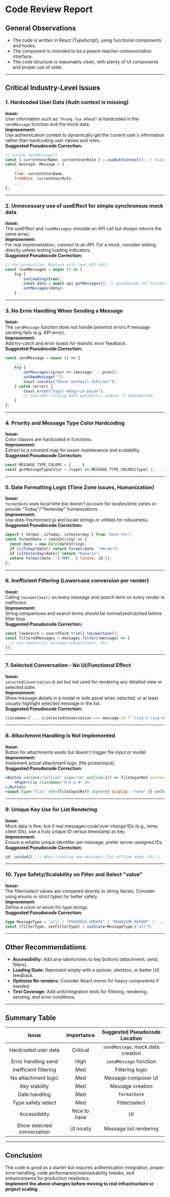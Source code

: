 # Code Review Report

## General Observations

- The code is written in React (TypeScript), using functional components and hooks.
- The component is intended to be a parent-teacher communication interface.
- The code structure is reasonably clean, with plenty of UI components and proper use of state.

---

## **Critical Industry-Level Issues**

### 1. **Hardcoded User Data (Auth context is missing)**

**Issue:**  
User information such as `"Orang Tua Ahmad"` is hardcoded in the `sendMessage` function and the mock data.  
**Improvement:**  
Use authentication context to dynamically get the current user's information rather than hardcoding user names and roles.  
**Suggested Pseudocode Correction:**

```js
// Inside sendMessage()
const { currentUserName, currentUserRole } = useAuthContext(); // Example context usage
const message: Message = {
    ...
    from: currentUserName,
    fromRole: currentUserRole,
    ...
};
```

---

### 2. **Unnecessary use of useEffect for simple synchronous mock data**

**Issue:**  
The useEffect and `loadMessages` simulate an API call but always returns the same array.  
**Improvement:**  
For real implementation, connect to an API. For a mock, consider setting directly unless testing loading indicators.  
**Suggested Pseudocode Correction:**

```js
// For production: Replace with real API call
const loadMessages = async () => {
    try {
        setLoading(true);
        const data = await api.getMessages(); // pseudocode for fetching
        setMessages(data);
    } ...
```

---

### 3. **No Error Handling When Sending a Message**

**Issue:**  
The `sendMessage` function does not handle potential errors if message sending fails (e.g. API error).  
**Improvement:**  
Add try-catch and error toasts for realistic error feedback.  
**Suggested Pseudocode Correction:**

```js
const sendMessage = async () => {
    ...
    try {
        setMessages((prev) => [message, ...prev]);
        setNewMessage("");
        toast.success("Pesan berhasil dikirim!");
    } catch (error) {
        toast.error("Gagal mengirim pesan");
        // Consider rolling back optimistic update if implemented
    }
};
```

---

### 4. **Priority and Message Type Color Hardcoding**

**Issue:**  
Color classes are hardcoded in functions.  
**Improvement:**  
Extract to a constant map for easier maintenance and scalability.  
**Suggested Pseudocode Correction:**

```js
const MESSAGE_TYPE_COLORS = { ... }
const getMessageTypeColor = (type) => MESSAGE_TYPE_COLORS[type] || ...;
```

---

### 5. **Date Formatting Logic (Time Zone Issues, Humanization)**

**Issue:**  
`formatDate` uses local time but doesn’t account for locales/time zones or provide "Today"/"Yesterday" humanizations.  
**Improvement:**  
Use date-fns/moment.js and locale strings or utilities for robustness.  
**Suggested Pseudocode Correction:**

```js
import { format, isToday, isYesterday } from "date-fns";
const formatDate = (dateString) => {
  const date = new Date(dateString);
  if (isToday(date)) return format(date, "HH:mm");
  if (isYesterday(date)) return "Kemarin";
  return format(date, "d MMM", { locale: id });
};
```

---

### 6. **Inefficient Filtering (Lowercase conversion per render)**

**Issue:**  
Calling `toLowerCase()` on every message and search term on every render is inefficient.  
**Improvement:**  
String comparisons and search terms should be normalized/cached before filter loop.  
**Suggested Pseudocode Correction:**

```js
const lowSearch = searchTerm.trim().toLowerCase();
const filteredMessages = messages.filter((message) => {
  // use lowSearch, message.subjectLower, etc.
});
```

---

### 7. **Selected Conversation - No UI/Functional Effect**

**Issue:**  
`selectedConversation` is set but not used for rendering any detailed view or selected state.  
**Improvement:**  
Show message details in a modal or side panel when selected, or at least visually highlight selected message in the list.  
**Suggested Pseudocode Correction:**

```jsx
className={`... ${selectedConversation === message.id ? "ring-2 ring-teal-400" : ""} ...`}
```

---

### 8. **Attachment Handling Is Not Implemented**

**Issue:**  
Button for attachments exists but doesn't trigger file input or modal.  
**Improvement:**  
Implement actual attachment logic (file picker/input).  
**Suggested Pseudocode Correction:**

```jsx
<Button variant="outline" size="sm" onClick={() => fileInputRef.current.click()}>
    <Paperclip className="h-4 w-4" />
</Button>
<input type="file" ref={fileInputRef} style={{ display: "none" }} onChange={handleAttachment} />
```

---

### 9. **Unique Key Use for List Rendering**

**Issue:**  
Mock data is fine, but if real messages could ever change IDs (e.g., temp client IDs), use a truly unique ID versus timestamp as key.  
**Improvement:**  
Ensure a reliable unique identifier per message; prefer server-assigned IDs.  
**Suggested Pseudocode Correction:**

```js
id: uuidv4(), // When creating new messages (for offline mode, etc.)
```

---

### 10. **Type Safety/Scalability on Filter and Select "value"**

**Issue:**  
The filter/select values are compared directly to string literals. Consider using enums or strict types for better safety.  
**Improvement:**  
Define a union or enum for type strings.  
**Suggested Pseudocode Correction:**

```ts
type MessageType = "all" | "PROGRESS_UPDATE" | "BEHAVIOR_REPORT" | ...;
const [filterType, setFilterType] = useState<MessageType>("all");
```

---

## **Other Recommendations**

- **Accessibility:** Add aria-labels/roles to key buttons (attachment, send, filters).
- **Loading State:** Represent empty with a spinner, skeleton, or better UX feedback.
- **Optimize Re-renders:** Consider React.memo for heavy components if needed.
- **Test Coverage:** Add unit/integration tests for filtering, rendering, sending, and error conditions.

---

## **Summary Table**

|           Issue            |  Importance  |   Suggested Pseudocode Location   |
| :------------------------: | :----------: | :-------------------------------: |
|    Hardcoded user data     |   Critical   | `sendMessage`, mock data creation |
|    Error handling send     |     High     |      `sendMessage` function       |
|   Inefficient filtering    |     Med      |          Filtering logic          |
|    No attachment logic     |     Med      |        Message composer UI        |
|       Key stability        |     Med      |         Message creation          |
|       Date handling        |     Med      |           `formatDate`            |
|     Type safety select     |     Med      |           Filter/select           |
|       Accessibility        | Nice to have |                UI                 |
| Show selected conversation |  UI nicety   |      Message list rendering       |

---

## **Conclusion**

The code is good as a starter but requires authentication integration, proper error handling, code performance/maintainability tweaks, and enhancements for production readiness.  
**Implement the above changes before moving to real infrastructure or project scaling.**
